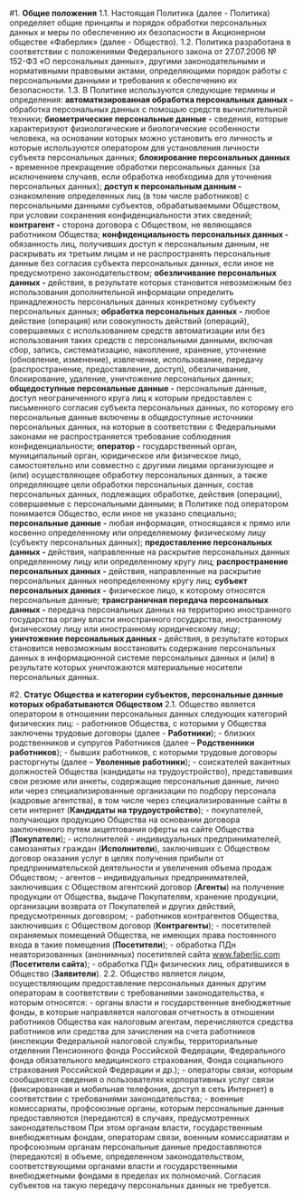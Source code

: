 #1. **Общие положения**
    1.1. Настоящая Политика (далее - Политика) определяет общие принципы и порядок обработки персональных данных и меры по обеспечению их безопасности в Акционерном обществе «Фаберлик» (далее - Общество).
    1.2. Политика разработана в соответствии с положениями Федерального закона от 27.07.2006 № 152-ФЗ «О персональных данных», другими законодательными и нормативными правовыми актами, определяющими порядок работы с персональными данными и требования к обеспечению их безопасности.
    1.3. В Политике используются следующие термины и определения:
    **автоматизированная обработка персональных данных -** обработка персональных данных с помощью средств вычислительной техники;
    **биометрические персональные данные -** сведения, которые характеризуют физиологические и биологические особенности человека, на основании которых можно установить его личность и которые используются оператором для установления личности субъекта персональных данных;
    **блокирование персональных данных -** временное прекращение обработки персональных данных (за исключением случаев, если обработка необходима для уточнения персональных данных);
    **доступ к персональным данным -** ознакомление определенных лиц (в том числе работников) с персональными данными субъектов, обрабатываемыми Обществом, при условии сохранения конфиденциальности этих сведений;
    **контрагент -** сторона договора с Обществом, не являющаяся работником Общества;
    **конфиденциальность персональных данных -** обязанность лиц, получивших доступ к персональным данным, не раскрывать их третьим лицам и не распространять персональные данные без согласия субъекта персональных данных, если иное не предусмотрено законодательством;
    **обезличивание персональных данных -** действия, в результате которых становится невозможным без использования дополнительной информации определить принадлежность персональных данных конкретному субъекту персональных данных;
    **обработка персональных данных -** любое действие (операция) или совокупность действий (операций), совершаемых с использованием средств автоматизации или без использования таких средств с персональными данными, включая сбор, запись, систематизацию, накопление, хранение, уточнение (обновление, изменение), извлечение, использование, передачу (распространение, предоставление, доступ), обезличивание, блокирование, удаление, уничтожение персональных данных; **общедоступные персональные данные -** персональные данные, доступ неограниченного круга лиц к которым предоставлен с письменного согласия субъекта персональных данных, по которому его персональные данные включены в общедоступные источники персональных данных, на которые в соответствии с Федеральными законами не распространяется требование соблюдения конфиденциальности;
    **оператор -** государственный орган, муниципальный орган, юридическое или физическое лицо, самостоятельно или совместно с другими лицами организующее и (или) осуществляющее обработку персональных данных, а также определяющее цели обработки персональных данных, состав персональных данных, подлежащих обработке, действия (операции), совершаемые с персональными данными; в Политике под оператором понимается Общество, если иное не указано специально;
    **персональные данные -** любая информация, относящаяся к прямо или косвенно определенному или определяемому физическому лицу (субъекту персональных данных);
    **предоставление персональных данных -** действия, направленные на раскрытие персональных данных определенному лицу или определенному кругу лиц;
    **распространение персональных данных -** действия, направленные на раскрытие персональных данных неопределенному кругу лиц;
    **субъект персональных данных -** физическое лицо, к которому относятся персональные данные;
    **трансграничная передача персональных данных -** передача персональных данных на территорию иностранного государства органу власти иностранного государства, иностранному физическому лицу или иностранному юридическому лицу;
    **уничтожение персональных данных -** действия, в результате которых становится невозможным восстановить содержание персональных данных в информационной системе персональных данных и (или) в результате которых уничтожаются материальные носители персональных данных.

#2. **Статус Общества и категории субъектов, персональные данные которых обрабатываются Обществом**
    2.1. Общество является оператором в отношении персональных данных
    следующих категорий физических лиц:
       - работников Общества, с которыми у Общества заключены трудовые договоры (далее - **Работники**);
       - близких родственников и супругов Работников (далее – **Родственники работников**);
       - бывших работников, с которыми трудовые договоры расторгнуты (далее – **Уволенные работники**);
       - соискателей вакантных должностей Общества (кандидаты на трудоустройство), представивших свои резюме или анкеты, содержащие персональные данные, лично или через специализированные организации по подбору персонала (кадровые агентства), в том числе через специализированные сайты в сети интернет (**Кандидаты на трудоустройство**);
       - покупателей, получающих продукцию Общества на основании договора заключенного путем акцептования оферты на сайте Общества (**Покупатели**);
       - исполнителей - индивидуальных предпринимателей, самозанятых граждан (**Исполнители**), заключивших с Обществом договор оказания услуг в целях получения прибыли от предпринимательской деятельности и увеличения объема продаж Обществом;
       - агентов – индивидуальных предпринимателей, заключивших с Обществом агентский договор (**Агенты**) на получение продукции от Общества, выдаче Покупателям, хранение продукции, организации возврата от Покупателей и других действий, предусмотренных договором;
       - работников контрагентов Общества, заключивших с Обществом договор (**Контрагенты**);
       - посетителей охраняемых помещений Общества, не имеющих права постоянного входа в такие помещения (**Посетители**);
       - обработка ПДн неавторизованных (анонимных) посетителей сайта www.faberlic.com (**Посетители сайта**);
       - обработка ПДн физических лиц, обратившихся в Общество (**Заявители**).
    2.2. Общество является лицом, осуществляющим предоставление персональных данных другим операторам в соответствии с требованиями законодательства, к которым относятся:
       - органы власти и государственные внебюджетные фонды, в которые направляется налоговая отчетность в отношении работников Общества как налоговым агентам, перечисляются средства работников или средства для зачисления на счета работников (инспекции Федеральной налоговой службы, территориальные отделения Пенсионного фонда Российской Федерации, Федерального фонда обязательного медицинского страхования, Фонда социального страхования Российской Федерации и др.);
       - операторы связи, которым сообщаются сведения о пользователях корпоративных услуг связи (фиксированная и мобильная телефония, доступ в сеть Интернет) в соответствии с требованиями законодательства;
       - военные комиссариаты, профсоюзные органы, которым персональные данные предоставляются (передаются) в случаях, предусмотренных законодательством
    При этом органам власти, государственным внебюджетным фондам, операторам связи, военным комиссариатам и профсоюзным органам персональные данные предоставляются (передаются) в объеме, определенном законодательством, соответствующими органами власти и государственными внебюджетными фондами в пределах их полномочий. Согласия субъектов на такую передачу персональных данных не требуется.